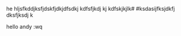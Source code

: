 he
hljsfkddjksfjdskfjdkjdfsdkj   kdfsfjkdj 
kj kdfskjkjlk#
#ksdasijfksjdkfj
dksfjksdj
k




hello andy
:wq

